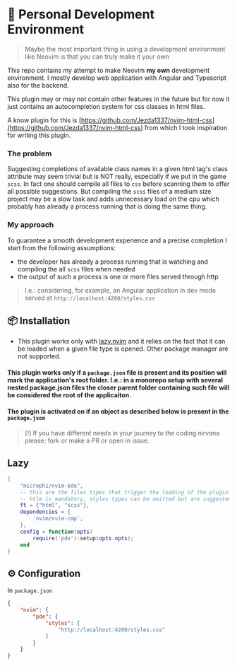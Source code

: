 # 🔧 Personal Development Environment

> Maybe the most important thing in using a development environment like Neovim is that you can truly make it your own

This repo contains my attempt to make Neovim __my own__ development environment.
I mostly develop web application with Angular and Typescript also for the backend.

This plugin may or may not contain other features in the future but for now it just contains an autocompletion system for css classes in html files.

A know plugin for this is [https://github.com/Jezda1337/nvim-html-css](https://github.com/Jezda1337/nvim-html-css) from which I took inspiration for writing this plugin.

### The problem

Suggesting completions of available class names in a given html tag's class attribute may seem trivial but is NOT really, especially if we put in the game `scss`. In fact one should compile all files to `css` before scanning them to offer all possible suggestions. But compiling the `scss` files of a medium size project may be a slow task and adds unnecessary load on the cpu which probably has already a process running that is doing the same thing.

### My approach

To guarantee a smooth development experience and a precise completion I start from the following assumptions:

 - the developer has already a process running that is watching and compiling the all `scss` files when needed
 - the output of such a process is one or more files served through http

> I.e.: considering, for example, an Angular application in dev mode served at `http://localhost:4200/styles.css`



## 📦 Installation

 - This plugin works only with [lazy.nvim](https://github.com/folke/lazy.nvim) and it relies on the fact that it can be loaded when a given file type is opened. Other package manager are not supported.
#### This plugin works only if a `package.json` file is present and its position will mark the application's root folder. I.e.: in a monorepo setup with several nested package.json files the closer parent folder containing such file will be considered the root of the applicaiton.
#### The plugin is activated on if an object as described below is present in the `package.json`

> [!]
> If you have different needs in your journey to the coding nirvana please: fork or make a PR or open in issue.


## Lazy

```lua
{
    "microph1/nvim-pde",
    -- this are the files tipes that trigger the loading of the plugin
    -- htlm is mandatory, styles types can be omitted but are suggested
    ft = {"html", "scss"},
    dependencies = {
        'nvim/nvim-cmp',
    },
    config = function(opts)
        require('pde'):setup(opts.opts);
    end
}
```

## ⚙ Configuration
In `package.json`
```json
{
    "nvim": {
        "pde": {
            "styles": [
                "http://localhost:4200/styles.css"
            ]
        }
    }
}
```
